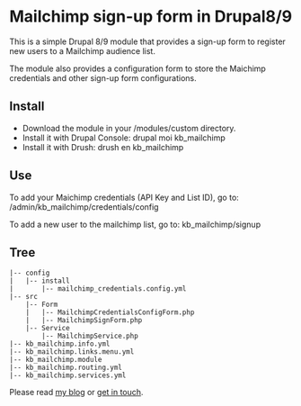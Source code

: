 # Mailchimp sign-up form in Drupal8/9


This is a simple Drupal 8/9 module that provides a sign-up form to register new users to a Mailchimp audience list. 

The module also provides a configuration form to store the Maichimp credentials and other sign-up form configurations.

Install
-------
- Download the module in your /modules/custom directory.
- Install it with Drupal Console: drupal moi kb_mailchimp
- Install it with Drush: drush en kb_mailchimp

Use
---
To add your Maichimp credentials (API Key and List ID), go to:
/admin/kb_mailchimp/credentials/config

To add a new user to the mailchimp list, go to:
kb_mailchimp/signup

Tree
------
```
|-- config
|   |-- install
|       |-- mailchimp_credentials.config.yml
|-- src
    |-- Form
    |   |-- MailchimpCredentialsConfigForm.php
    |   |-- MailchimpSignForm.php
    |-- Service
        |-- MailchimpService.php
|-- kb_mailchimp.info.yml
|-- kb_mailchimp.links.menu.yml
|-- kb_mailchimp.module
|-- kb_mailchimp.routing.yml
|-- kb_mailchimp.services.yml
```


Please read [my blog](http://karimboudjema.com/) or [get in touch](http://karimboudjema.com/en/contact).





